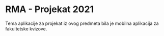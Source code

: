 # RMA - Projekat 2021
Tema aplikacije za projekat iz ovog predmeta bila je mobilna aplikacija za fakultetske kvizove. 
